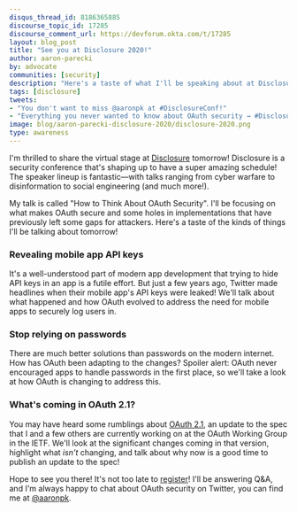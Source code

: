 ```yaml
---
disqus_thread_id: 8186365885
discourse_topic_id: 17285
discourse_comment_url: https://devforum.okta.com/t/17285
layout: blog_post
title: "See you at Disclosure 2020!"
author: aaron-parecki
by: advocate
communities: [security]
description: "Here's a taste of what I'll be speaking about at Disclosure 2020"
tags: [disclosure]
tweets:
- "You don't want to miss @aaronpk at #DisclosureConf!"
- "Everything you never wanted to know about OAuth security → #DisclosureConf!"
image: blog/aaron-parecki-disclosure-2020/disclosure-2020.png
type: awareness
---
```


I'm thrilled to share the virtual stage at [Disclosure](https://www.disclosureconference.com/) tomorrow! Disclosure is a security conference that's shaping up to have a super amazing schedule! The speaker lineup is fantastic—with talks ranging from cyber warfare to disinformation to social engineering (and much more!).

My talk is called "How to Think About OAuth Security". I'll be focusing on what makes OAuth secure and some holes in implementations that have previously left some gaps for attackers. Here's a taste of the kinds of things I'll be talking about tomorrow!

### Revealing mobile app API keys

It's a well-understood part of modern app development that trying to hide API keys in an app is a futile effort. But just a few years ago, Twitter made headlines when their mobile app's API keys were leaked! We'll talk about what happened and how OAuth evolved to address the need for mobile apps to securely log users in.

### Stop relying on passwords

There are much better solutions than passwords on the modern internet. How has OAuth been adapting to the changes? Spoiler alert: OAuth never encouraged apps to handle passwords in the first place, so we'll take a look at how OAuth is changing to address this.

### What's coming in OAuth 2.1?

You may have heard some rumblings about [OAuth 2.1](https://oauth.net/2.1/), an update to the spec that I and a few others are currently working on at the OAuth Working Group in the IETF. We'll look at the significant changes coming in that version, highlight what _isn't_ changing, and talk about why now is a good time to publish an update to the spec!

Hope to see you there! It's not too late to [register](https://www.disclosureconference.com/register/)! I'll be answering Q&A, and I'm always happy to chat about OAuth security on Twitter, you can find me at [@aaronpk](https://twitter.com/aaronpk). 

